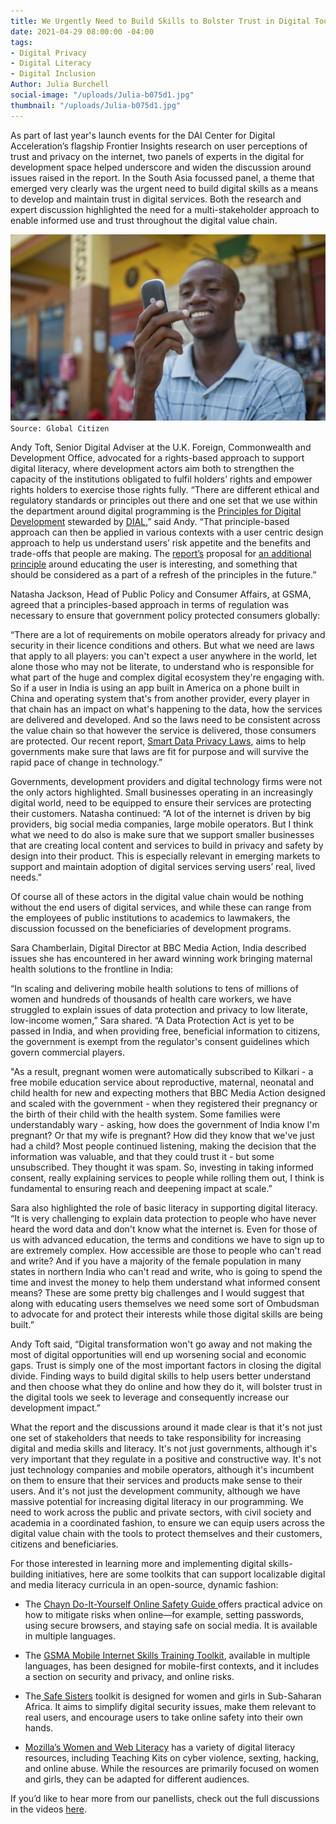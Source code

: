 ```yaml
---
title: We Urgently Need to Build Skills to Bolster Trust in Digital Tools
date: 2021-04-29 08:00:00 -04:00
tags:
- Digital Privacy
- Digital Literacy
- Digital Inclusion
Author: Julia Burchell
social-image: "/uploads/Julia-b075d1.jpg"
thumbnail: "/uploads/Julia-b075d1.jpg"
---
```


As part of last year's launch events for the DAI Center for Digital Acceleration’s flagship Frontier Insights research on user perceptions of trust and privacy on the internet, two panels of experts in the digital for development space helped underscore and widen the discussion around issues raised in the report. In the South Asia focussed panel, a theme that emerged very clearly was the urgent need to build digital skills as a means to develop and maintain trust in digital services. Both the research and expert discussion highlighted the need for a multi-stakeholder approach to enable informed use and trust throughout the digital value chain.

![Julia-b075d1.jpg](/uploads/Julia-b075d1.jpg)`Source: Global Citizen`

<!--more-->

Andy Toft, Senior Digital Adviser at the U.K. Foreign, Commonwealth and Development Office, advocated for a rights-based approach to support digital literacy, where development actors aim both to strengthen the capacity of the institutions obligated to fulfil holders’ rights and empower rights holders to exercise those rights fully. “There are different ethical and regulatory standards or principles out there and one set that we use within the department around digital programming is the [Principles for Digital Development](about:blank) stewarded by [DIAL](about:blank),” said Andy. “That principle-based approach can then be applied in various contexts with a user centric design approach to help us understand users’ risk appetite and the benefits and trade-offs that people are making. The [report’s](about:blank) proposal for [an additional principle](about:blank) around educating the user is interesting, and something that should be considered as a part of a refresh of the principles in the future.”

Natasha Jackson, Head of Public Policy and Consumer Affairs, at GSMA, agreed that a principles-based approach in terms of regulation was necessary to ensure that government policy protected consumers globally:

“There are a lot of requirements on mobile operators already for privacy and security in their licence conditions and others. But what we need are laws that apply to all players: you can't expect a user anywhere in the world, let alone those who may not be literate, to understand who is responsible for what part of the huge and complex digital ecosystem they're engaging with. So if a user in India is using an app built in America on a phone built in China and operating system that's from another provider, every player in that chain has an impact on what's happening to the data, how the services are delivered and developed. And so the laws need to be consistent across the value chain so that however the service is delivered, those consumers are protected. Our recent report, [Smart Data Privacy Laws](https://www.gsma.com/publicpolicy/resources/smart-data-privacy-laws), aims to help governments make sure that laws are fit for purpose and will survive the rapid pace of change in technology.”

Governments, development providers and digital technology firms were not the only actors highlighted. Small businesses operating in an increasingly digital world, need to be equipped to ensure their services are protecting their customers. Natasha continued: “A lot of the internet is driven by big providers, big social media companies, large mobile operators. But I think what we need to do also is make sure that we support smaller businesses that are creating local content and services to build in privacy and safety by design into their product. This is especially relevant in emerging markets to support and maintain adoption of digital services serving users’ real, lived needs.”

Of course all of these actors in the digital value chain would be nothing without the end users of digital services, and while these can range from the employees of public institutions to academics to lawmakers, the discussion focussed on the beneficiaries of development programs.

Sara Chamberlain, Digital Director at BBC Media Action, India described issues she has encountered in her award winning work bringing maternal health solutions to the frontline in India:

“In scaling and delivering mobile health solutions to tens of millions of women and hundreds of thousands of health care workers, we have struggled to explain issues of data protection and privacy to low literate, low-income women,” Sara shared. “A Data Protection Act is yet to be passed in India, and when providing free, beneficial information to citizens, the government is exempt from the regulator's consent guidelines which govern commercial players.

"As a result, pregnant women were automatically subscribed to Kilkari - a free  mobile education service about reproductive, maternal, neonatal and child health for new and expecting mothers that BBC Media Action designed and scaled with the government - when they registered their pregnancy or the birth of their child with the health system. Some families were understandably wary - asking, how does the government of India know I'm pregnant? Or that my wife is pregnant? How did they know that we've just had a child? Most people continued listening, making the decision that the information was valuable, and that they could trust it - but some unsubscribed. They thought it was spam. So, investing in taking informed consent, really explaining services to people while rolling them out, I think is fundamental to ensuring reach and deepening impact at scale.”

Sara also highlighted the role of basic literacy in supporting digital literacy. “It is very challenging to explain data protection to people who have never heard the word data and don't know what the internet is. Even for those of us with advanced education, the terms and conditions we have to sign up to are extremely complex. How accessible are those to people who can't read and write? And if you have a majority of the female population in many states in northern India who can't read and write, who is going to spend the time and invest the money to help them understand what informed consent means? These are some pretty big challenges and I would suggest that along with educating users themselves we need some sort of Ombudsman to advocate for and protect their interests while those digital skills are being built.”

Andy Toft said, “Digital transformation won't go away and not making the most of digital opportunities will end up worsening social and economic gaps. Trust is simply one of the most important factors in closing the digital divide. Finding ways to build digital skills to help users better understand and then choose what they do online and how they do it, will bolster trust in the digital tools we seek to leverage and consequently increase our development impact.”

What the report and the discussions around it made clear is that it's not just one set of stakeholders that needs to take responsibility for increasing digital and media skills and literacy. It's not just governments, although it's very important that they regulate in a positive and constructive way. It's not just technology companies and mobile operators, although it's incumbent on them to ensure that their services and products make sense to their users. And it's not just the development community, although we have massive potential for increasing digital literacy in our programming. We need to work across the public and private sectors, with civil society and academia in a coordinated fashion, to ensure we can equip users across the digital value chain with the tools to protect themselves and their customers, citizens and beneficiaries.

For those interested in learning more and implementing digital skills-building initiatives, here are some toolkits that can support localizable digital and media literacy curricula in an open-source, dynamic fashion:

* The [Chayn Do-It-Yourself Online Safety Guide ](about:blank)offers practical advice on how to mitigate risks when online—for example, setting passwords, using secure browsers, and staying safe on social media. It is available in multiple languages.

* The [GSMA Mobile Internet Skills Training Toolkit](about:blank), available in multiple languages, has been designed for mobile-first contexts, and it includes a section on security and privacy, and online risks.

* The[ Safe Sisters](about:blank) toolkit is designed for women and girls in Sub-Saharan Africa. It aims to simplify digital security issues, make them relevant to real users, and encourage users to take online safety into their own hands.

* [Mozilla’s Women and Web Literacy](about:blank) has a variety of digital literacy resources, including Teaching Kits on cyber violence, sexting, hacking, and online abuse. While the resources are primarily focused on women and girls, they can be adapted for different audiences.

If you’d like to hear more from our panellists, check out the full discussions in the videos [here](about:blank).